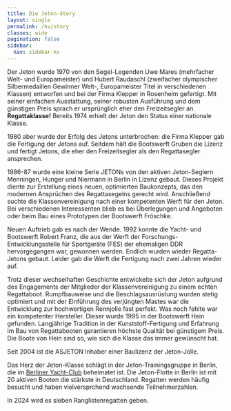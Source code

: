 ```yaml
---
title: Die Jeton-Story
layout: single
permalink: /kv/story
classes: wide
pagination: false
sidebar:
  nav: sidebar-kv
---
```

Der Jeton wurde 1970 von den Segel-Legenden Uwe Mares (mehrfacher Welt- und Europameister) und Hubert Raudaschl (zweifacher olympischer Silbermedaillen Gewinner Welt-, Europameister Titel in verschiedenen Klassen) entworfen und bei der Firma Klepper in Rosenheim gefertigt. Mit seiner einfachen Ausstattung, seiner robusten Ausführung und dem günstigen Preis sprach er ursprünglich eher den Freizeitsegler an. **Regattaklasse!**
Bereits 1974 erhielt der Jeton den Status einer nationale Klasse.

1980 aber wurde der Erfolg des Jetons unterbrochen: die Firma Klepper gab die Fertigung der Jetons auf. Seitdem hält die Bootswerft Gruben die Lizenz und fertigt Jetons, die eher den Freizeitsegler als den Regattasegler ansprechen. 

1986-87 wurde eine kleine Serie JETONs von den aktiven Jeton-Seglern Menningen, Hunger und Niermann in Berlin in Lizenz gebaut. Dieses Projekt diente zur Erstellung eines neuen, optimierten Baukonzepts, das den modernen Ansprüchen des Regattasegelns gerecht wird. Anschließend suchte die Klassenvereinigung nach einer kompetenten Werft für den Jeton. Bei verschiedenen Interessenten blieb es bei Überlegungen und Angeboten oder beim Bau eines Prototypen der Bootswerft Fröschke.

Neuen Auftrieb gab es nach der Wende. 1992 konnte die Yacht- und Bootswerft Robert Franz, die aus der Werft der Forschungs- Entwicklungsstelle für Sportgeräte (FES) der ehemaligen DDR hervorgegangen war, gewonnen werden. Endlich wurden wieder Regatta-Jetons gebaut. Leider gab die Werft die Fertigung nach zwei Jahren wieder auf.

Trotz dieser wechselhaften Geschichte entwickelte sich der Jeton aufgrund des Engagements der Mitglieder der Klassenvereinigung zu einem echten Regattaboot. Rumpfbauweise und die Beschlagsausrüstung wurden stetig optimiert und mit der Einführung des verjüngten Mastes war die Entwicklung zur hochwertigen Rennjolle fast perfekt. Was noch fehlte war ein kompetenter Hersteller. Dieser wurde 1995 in der Bootswerft Hein gefunden. Langjährige Tradition in der Kunststoff-Fertigung und Erfahrung im Bau von Regattabooten garantieren höchste Qualität bei günstigem Preis. Die Boote von Hein sind so, wie sich die Klasse das immer gewünscht hat.

Seit 2004 ist die ASJETON Inhaber einer Baulizenz der Jeton-Jolle.

Das Herz der Jeton-Klasse schlägt in der Jeton-Trainingsgruppe in Berlin, die im [Berliner Yacht-Club](https://byc.berlin) beheimatet ist. Die Jeton-Flotte in Berlin ist mit 20 aktiven Booten die stärkste in Deutschland. Regatten werden häufig besucht und haben vielversprchend wachsende Teilnehmerzahlen.

In 2024 wird es sieben Ranglistenregatten geben.

